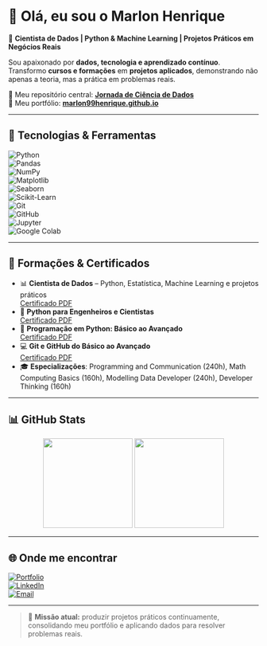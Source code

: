 # 👋 Olá, eu sou o Marlon Henrique  

🎯 **Cientista de Dados | Python & Machine Learning | Projetos Práticos em Negócios Reais**  

Sou apaixonado por **dados, tecnologia e aprendizado contínuo**.  
Transformo **cursos e formações** em **projetos aplicados**, demonstrando não apenas a teoria, mas a prática em problemas reais.  

📌 Meu repositório central: [**Jornada de Ciência de Dados**](https://github.com/Marlon99henrique/jornada-ciencia-dados)  
📌 Meu portfólio: [**marlon99henrique.github.io**](https://marlon99henrique.github.io/)  

---

## 🚀 Tecnologias & Ferramentas  

![Python](https://img.shields.io/badge/Python-3776AB?style=for-the-badge&logo=python&logoColor=white)  
![Pandas](https://img.shields.io/badge/Pandas-150458?style=for-the-badge&logo=pandas&logoColor=white)  
![NumPy](https://img.shields.io/badge/Numpy-013243?style=for-the-badge&logo=numpy&logoColor=white)  
![Matplotlib](https://img.shields.io/badge/Matplotlib-11557c?style=for-the-badge&logo=plotly&logoColor=white)  
![Seaborn](https://img.shields.io/badge/Seaborn-3776AB?style=for-the-badge&logo=python&logoColor=white)  
![Scikit-Learn](https://img.shields.io/badge/Scikit--Learn-F7931E?style=for-the-badge&logo=scikit-learn&logoColor=white)  
![Git](https://img.shields.io/badge/Git-F05032?style=for-the-badge&logo=git&logoColor=white)  
![GitHub](https://img.shields.io/badge/GitHub-181717?style=for-the-badge&logo=github&logoColor=white)  
![Jupyter](https://img.shields.io/badge/Jupyter-F37626?style=for-the-badge&logo=jupyter&logoColor=white)  
![Google Colab](https://img.shields.io/badge/Colab-F9AB00?style=for-the-badge&logo=googlecolab&logoColor=white)  

---

## 📜 Formações & Certificados  

- 📊 **Cientista de Dados** – Python, Estatística, Machine Learning e projetos práticos  
  [Certificado PDF](./formacao-cientista-dados.pdf)  
- 🐍 **Python para Engenheiros e Cientistas**  
  [Certificado PDF](./python-engenheiros-cientista-basico-avançado.pdf)  
- 🐍 **Programação em Python: Básico ao Avançado**  
  [Certificado PDF](./python-basico-avancado.pdf)  
- 💻 **Git e GitHub do Básico ao Avançado**  
  [Certificado PDF](./git-github-basico-avancado.pdf)  
- 🎓 **Especializações**: Programming and Communication (240h), Math Computing Basics (160h), Modelling Data Developer (240h), Developer Thinking (160h)  

---

## 📊 GitHub Stats  

<div align="center">
  <img height="180em" src="https://github-readme-stats.vercel.app/api?username=Marlon99henrique&show_icons=true&theme=radical&count_private=true"/>
  <img height="180em" src="https://github-readme-stats.vercel.app/api/top-langs/?username=Marlon99henrique&layout=compact&langs_count=7&theme=radical"/>
</div>  

---

## 🌐 Onde me encontrar  

[![Portfolio](https://img.shields.io/badge/Portfólio-000000?style=for-the-badge&logo=About.me&logoColor=white)](https://marlon99henrique.github.io/)  
[![LinkedIn](https://img.shields.io/badge/LinkedIn-0077B5?style=for-the-badge&logo=linkedin&logoColor=white)](https://www.linkedin.com/in/seu-link)  
[![Email](https://img.shields.io/badge/Email-D14836?style=for-the-badge&logo=gmail&logoColor=white)](mailto:marlon.henrique@email.com)  

---

> 🚀 **Missão atual:** produzir projetos práticos continuamente, consolidando meu portfólio e aplicando dados para resolver problemas reais.  
